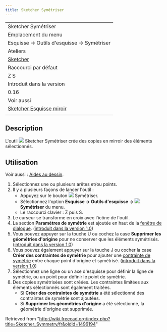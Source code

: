 ```yaml
---
title: Sketcher Symétriser
---
```

|  |
| --- |
| Sketcher Symétriser |
| Emplacement du menu |
| Esquisse → Outils d'esquisse → Symétriser |
| Ateliers |
| [Sketcher](/Sketcher_Workbench/fr "Sketcher Workbench/fr") |
| Raccourci par défaut |
| Z S |
| Introduit dans la version |
| 0.16 |
| Voir aussi |
| [Sketcher Esquisse miroir](/Sketcher_MirrorSketch/fr "Sketcher MirrorSketch/fr") |
|  |

## Description

L'outil ![](/images/Sketcher_Symmetry.svg) Sketcher Symétriser crée des copies en mirroir des éléments sélectionnés.

## Utilisation

Voir aussi : [Aides au dessin](/Sketcher_Workbench/fr#Aides_au_dessin "Sketcher Workbench/fr").

1. Sélectionnez une ou plusieurs arêtes et/ou points.
2. Il y a plusieurs façons de lancer l'outil :
   * Appuyez sur le bouton ![](/images/Sketcher_Symmetry.svg) Symétriser.
   * Sélectionnez l'option **Esquisse → Outils d'esquisse → ![](/images/Sketcher_Symmetry.svg) Symétriser** du menu.
   * Le raccourci clavier : Z puis S.
3. Le curseur se transforme en croix avec l'icône de l'outil.
4. La section **Paramètres de symétrie** est ajoutée en haut de la [fenêtre de dialogue](/Sketcher_Dialog/fr "Sketcher Dialog/fr"). ([introduit dans la version 1.0](/Release_notes_1.0/fr "Release notes 1.0/fr"))
5. Vous pouvez appuyer sur la touche U ou cochez la case **Supprimer les géométries d'origine** pour ne conserver que les éléments symétrisés. ([introduit dans la version 1.0](/Release_notes_1.0/fr "Release notes 1.0/fr"))
6. Vous pouvez également appuyer sur la touche J ou cocher la case **Créer des contraintes de symétrie** pour ajouter une [contrainte de symétrie](/Sketcher_ConstrainSymmetric/fr "Sketcher ConstrainSymmetric/fr") entre chaque point d'origine et symétrisé. ([introduit dans la version 1.0](/Release_notes_1.0/fr "Release notes 1.0/fr"))
7. Sélectionnez une ligne ou un axe d'esquisse pour définir la ligne de symétrie, ou un point pour définir le point de symétrie.
8. Des copies symétrisées sont créées. Les contraintes limitées aux éléments sélectionnés sont également traitées.
   * Si **Créer des contraintes de symétrie** a été sélectionné des contraintes de symétrie sont ajoutées.
   * Si **Supprimer les géométries d'origine** a été sélectionné, la géométrie d'origine est supprimée.

Retrieved from "<http://wiki.freecad.org/index.php?title=Sketcher_Symmetry/fr&oldid=1496194>"